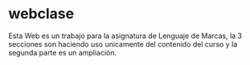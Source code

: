 # webclase
Esta Web es un trabajo para la asignatura de Lenguaje de Marcas, la 3 secciones son haciendo uso unicamente del contenido del curso y la segunda parte es un ampliación.
